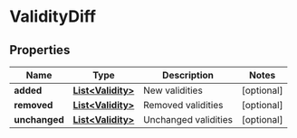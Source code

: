 

# ValidityDiff


## Properties

Name | Type | Description | Notes
------------ | ------------- | ------------- | -------------
**added** | [**List&lt;Validity&gt;**](Validity.md) | New validities |  [optional]
**removed** | [**List&lt;Validity&gt;**](Validity.md) | Removed validities |  [optional]
**unchanged** | [**List&lt;Validity&gt;**](Validity.md) | Unchanged validities |  [optional]



